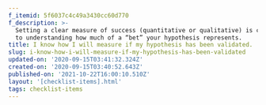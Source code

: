```yaml
---
f_itemid: 5f6037c4c49a3430cc60d770
f_description: >-
  Setting a clear measure of success (quantitative or qualitative) is critical
  to understanding how much of a “bet” your hypothesis represents.
title: I know how I will measure if my hypothesis has been validated.
slug: i-know-how-i-will-measure-if-my-hypothesis-has-been-validated
updated-on: '2020-09-15T03:41:32.324Z'
created-on: '2020-09-15T03:40:52.643Z'
published-on: '2021-10-22T16:00:10.510Z'
layout: '[checklist-items].html'
tags: checklist-items
---
```



